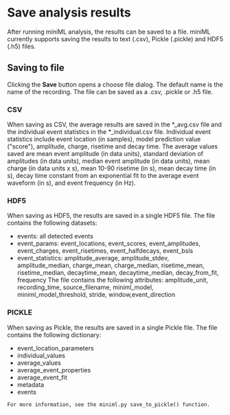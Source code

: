 # Save analysis results

After running miniML analysis, the results can be saved to a file.
miniML currently supports saving the results to text (.csv), Pickle (.pickle) and HDF5 (.h5) files.

## Saving to file

Clicking the **Save** button opens a choose file dialog. The default name is the name of the recording. 
The file can be saved as a .csv, .pickle or .h5 file.

### CSV

When saving as CSV, the average results are saved in the *_avg.csv file and the individual event statistics in the *_individual.csv file. Individual event statistics include event location (in samples), model prediction value ("score"), amplitude, charge, risetime and decay time. The average values saved are mean event amplitude (in data units), standard deviation of amplitudes (in data units), median event amplitude (in data units), mean charge (in data units x s), mean 10-90 risetime (in s), mean decay time (in s), decay time constant from an exponential fit to the average event waveform (in s), and event frequency (in Hz).

### HDF5

When saving as HDF5, the results are saved in a single HDF5 file. The file contains the following datasets:
- events: all detected events
- event_params: event_locations, event_scores, event_amplitudes, event_charges, event_risetimes, event_halfdecays, event_bsls
- event_statistics: amplitude_average, amplitude_stdev, amplitude_median, charge_mean, charge_median, risetime_mean, risetime_median, decaytime_mean, decaytime_median, decay_from_fit, frequency
The file contains the following attributes: amplitude_unit, recording_time, source_filename, miniml_model, miniml_model_threshold, stride, window,event_direction

### PICKLE

When saving as Pickle, the results are saved in a single Pickle file. The file contains the following dictionary:
- event_location_parameters
- individual_values
- average_values
- average_event_properties
- average_event_fit
- metadata
- events

```{seealso}
For more information, see the miniml.py save_to_pickle() function.
```
